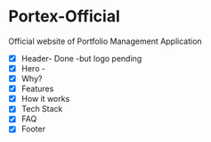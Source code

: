 # Portex-Official
Official website of Portfolio Management Application

- [x] Header- Done -but logo pending
- [x] Hero -
- [x] Why?
- [x] Features
- [x] How it works
- [x] Tech Stack
- [x] FAQ
- [x] Footer
